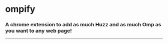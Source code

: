 # ompify
### A chrome extension to add as much Huzz and as much Omp as you want to any web page!

----------
